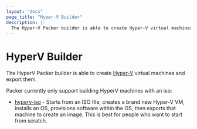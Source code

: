 ```yaml
---
layout: "docs"
page_title: "Hyper-V Builder"
description: |-
  The Hyper-V Packer builder is able to create Hyper-V virtual machines and export them.
---
```


# HyperV Builder

The HyperV Packer builder is able to create [Hyper-V](https://www.microsoft.com/en-us/server-cloud/solutions/virtualization.aspx)
virtual machines and export them.

Packer currently only support building HyperV machines with an iso:

* [hyperv-iso](/docs/builders/hyperv-iso.html) - Starts from
  an ISO file, creates a brand new Hyper-V VM, installs an OS,
  provisions software within the OS, then exports that machine to create
  an image. This is best for people who want to start from scratch.
